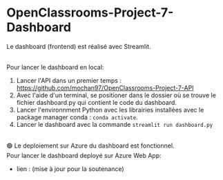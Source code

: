 # OpenClassrooms-Project-7-Dashboard

Le dashboard (frontend) est réalisé avec Streamlit.<br><br>

Pour lancer le dashboard en local:<br>
1. Lancer l'API dans un premier temps : https://github.com/mochan97/OpenClassrooms-Project-7-API<br>
2. Avec l'aide d'un terminal, se positioner dans le dossier où se trouve le fichier dashboard.py qui contient le code du dashboard.<br>
3. Lancer l'environnment Python avec les librairies installées avec le package manager conda : `conda activate`.<br>
4. Lancer le dashboard avec la commande `streamlit run dashboard.py`<br><br>


🟢 Le deploiement sur Azure du dashboard est fonctionnel.<br>
Pour lancer le dashboard deployé sur Azure Web App:<br>
* lien : (mise à jour pour la soutenance)<br>
